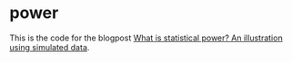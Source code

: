 # power
This is the code for the blogpost [What is statistical power? An illustration using simulated data](https://tobiasdienlin.com/2019/03/05/what-is-statistical-power-an-illustration-using-simulated-data/).
